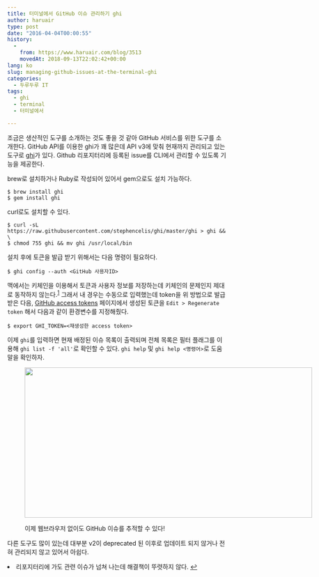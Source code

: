 ```yaml
---
title: 터미널에서 GitHub 이슈 관리하기 ghi
author: haruair
type: post
date: "2016-04-04T00:00:55"
history:
  - 
    from: https://www.haruair.com/blog/3513
    movedAt: 2018-09-13T22:02:42+00:00
lang: ko
slug: managing-github-issues-at-the-terminal-ghi
categories:
  - 두루두루 IT
tags:
  - ghi
  - terminal
  - 터미널에서

---
```

조금은 생산적인 도구를 소개하는 것도 좋을 것 같아 GitHub 서비스를 위한 도구를 소개한다. GitHub API를 이용한 ghi가 꽤 많은데 API v3에 맞춰 현재까지 관리되고 있는 도구로 [ghi][1]가 있다. Github 리포지터리에 등록된 issue를 CLI에서 관리할 수 있도록 기능을 제공한다.

brew로 설치하거나 Ruby로 작성되어 있어서 gem으로도 설치 가능하다.

    $ brew install ghi
    $ gem install ghi
    

curl로도 설치할 수 있다.

    $ curl -sL https://raw.githubusercontent.com/stephencelis/ghi/master/ghi > ghi && \
    $ chmod 755 ghi && mv ghi /usr/local/bin
    

설치 후에 토큰을 발급 받기 위해서는 다음 명령이 필요하다.

    $ ghi config --auth <GitHub 사용자ID>
    

맥에서는 키체인을 이용해서 토큰과 사용자 정보를 저장하는데 키체인의 문제인지 제대로 동작하지 않는다.<sup id="fnref-3513-1"><a href="#fn-3513-1">1</a></sup> 그래서 내 경우는 수동으로 입력했는데 token을 위 방법으로 발급 받은 다음, [GitHub access tokens][2] 페이지에서 생성된 토큰을 `Edit > Regenerate token` 해서 다음과 같이 환경변수를 지정해줬다.

    $ export GHI_TOKEN=<재생성한 access token>
    

이제 `ghi`를 입력하면 현재 배정된 이슈 목록이 출력되며 전체 목록은 필터 플래그를 이용해 `ghi list -f 'all'`로 확인할 수 있다. `ghi help` 및 `ghi help <명령어>`로 도움말을 확인하자.<figure style="width: 1024px" class="wp-caption alignnone">

<img src="https://farm2.staticflickr.com/1628/26044845926_e37bdf7682_b.jpg?resize=660%2C345&#038;ssl=1" width="660" height="345" class data-recalc-dims="1" /><figcaption class="wp-caption-text">이제 웹브라우저 없이도 GitHub 이슈를 추적할 수 있다!</figcaption></figure> 

다른 도구도 많이 있는데 대부분 v2이 deprecated 된 이후로 업데이트 되지 않거나 전혀 관리되지 않고 있어서 아쉽다.

<li id="fn-3513-1">
  리포지터리에 가도 관련 이슈가 넘쳐 나는데 해결책이 뚜렷하지 않다.&#160;<a href="#fnref-3513-1">&#8617;</a> </fn></footnotes>

 [1]: https://github.com/stephencelis/ghi
 [2]: https://github.com/settings/tokens
